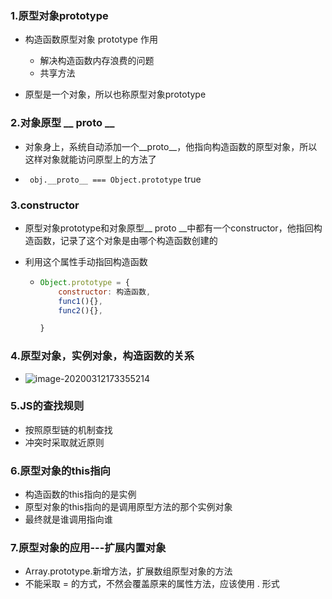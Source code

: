 ### 1.原型对象prototype

- 构造函数原型对象 prototype  作用
  - 解决构造函数内存浪费的问题
  - 共享方法

- 原型是一个对象，所以也称原型对象prototype

### 2.对象原型  __ proto __

- 对象身上，系统自动添加一个__proto__，他指向构造函数的原型对象，所以这样对象就能访问原型上的方法了

- ` obj.__proto__ === Object.prototype` true

### 3.constructor

- 原型对象prototype和对象原型__ proto __中都有一个constructor，他指回构造函数，记录了这个对象是由哪个构造函数创建的

- 利用这个属性手动指回构造函数

  - ```js
    Object.prototype = { 
    	constructor: 构造函数,
        func1(){},
        func2(){},
    
    }
    ```

### 4.原型对象，实例对象，构造函数的关系

- ![image-20200312173355214](C:\Users\Administrator\AppData\Roaming\Typora\typora-user-images\image-20200312173355214.png)

### 5.JS的查找规则

- 按照原型链的机制查找
- 冲突时采取就近原则

### 6.原型对象的this指向

- 构造函数的this指向的是实例
- 原型对象的this指向的是调用原型方法的那个实例对象
- 最终就是谁调用指向谁

### 7.原型对象的应用---扩展内置对象

- Array.prototype.新增方法，扩展数组原型对象的方法
- 不能采取 = 的方式，不然会覆盖原来的属性方法，应该使用  .  形式